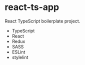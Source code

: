 # react-ts-app

React TypeScript boilerplate project.

* TypeScript
* React
* Redux
* SASS
* ESLint
* stylelint
